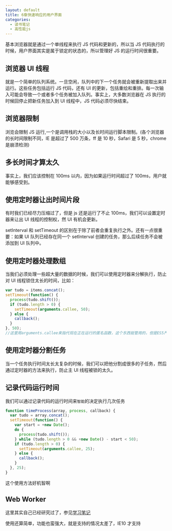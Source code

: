 ```yaml
---
layout: default
title: 6章快速响应的用户界面
categories:
  - 读书笔记
  - 高性能js
---
```


基本浏览器就是通过一个单线程来执行 JS 代码和更新的，所以当 JS 代码执行的时候，用户界面其实是属于锁定的状态的，所以管理好 JS 的运行时间很重要。

## 浏览器 UI 线程

就是一个简单的队列系统。一旦空闲，队列中的下一个任务就会被重新提取出来并运行。这些任务包括运行 JS 代码，还有 UI 的更新，包括重绘和重排。每一次输入可能会导致一个或者多个任务被加入队列。事实上，大多数浏览器在 JS 执行的时候回停止把新任务加入到 UI 线程中，JS 代码必须尽快结束。

## 浏览器限制

浏览会限制 JS 运行,一个是调用栈的大小以及长时间运行脚本限制。(各个浏览器的长时间限制不同，IE 是超过了 500 万条，ff 是 10 秒，Safari 是 5 秒，chrome 是崩溃检测)

## 多长时间才算太久

事实上，我们应该控制在 100ms 以内，因为如果运行时间超过了 100ms，用户就能够感受到。

## 使用定时器让出时间片段

有时我们已经尽力压缩过了，但是 js 还是运行了不止 100ms，我们可以设置定时器来让出 UI 线程的控制权，然 UI 有机会更新。

setInterval 和 setTimeout 的区别在于除了前者会重复执行之外。还有一点很重要：如果 UI 队列已经存在同一个 setInterval 创建的任务，那么后续任务不会被添加到 UI 队列中。

## 使用定时器处理数组

当我们必须处理一些超大量的数据的时候，我们可以使用定时器来分解执行，防止对 UI 线程锁住太长的时间，比如：

```javascript
var tudo = items.concat();
setTimeout(function() {
  process(tudo.shift());
  if (tudo.length > 0) {
    setTimeout(arguments.callee, 50);
  } else {
    callback();
  }
}, 50);
//这里用arguments.callee来指代现在正在运行的匿名函数，这个东西挺管用的，但是ES5严格模式不支持
```

## 使用定时器分割任务

当一个任务执行时间太长太复杂的时候，我们可以把他分割成很多的子任务，然后通过定时器的方法来执行，防止主 UI 线程被锁的太久。

## 记录代码运行时间

我们可以通过记录代码的运行时间来`智能`的决定执行几次任务

```javascript
function timeProcess(array, process, callback) {
  var tudo = array.concat();
  setTimeout(function() {
    var start = +new Date();
    do {
      process(tudo.shift());
    } while (tudo.length > 0 && +new Date() - start < 50);
    if (tudo.length > 0) {
      setTimeout(arguments.callee, 25);
    } else {
      callback();
    }
  }, 25);
}
```

这个使用方法好机智啊

## Web Worker

这里其实自己已经研究过了，参见[学习笔记](https://github.com/panyifei/Front-end-learning/blob/master/%E6%A1%86%E6%9E%B6%E4%BB%A5%E5%8F%8A%E8%A7%84%E8%8C%83/HTML5/Web-Workers.md)

使用还算简单，功能也蛮强大，就是支持的情况太差了，IE10 才支持
